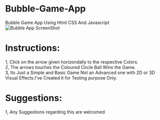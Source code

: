 # Bubble-Game-App
Bubble Game App Using Html CSS And Javascript
![Bubble App ScreenShot](https://user-images.githubusercontent.com/99226172/224537655-8c10463d-5579-4d9e-8524-fb3b4e87fde6.png)
# Instructions:
1, Click on the arrow given horizondally to the respective Colors. <br />
2, The arrows touches the Coloured Circle Ball Wins the Game. <br />
3, Its Just a Simple and Basic Game Not an Advanced one with 2D or 3D Visual Effects.I've Created it for Testing purpose Only.

# Suggestions:
1, Any Suggestions regarding this are welcomed 
